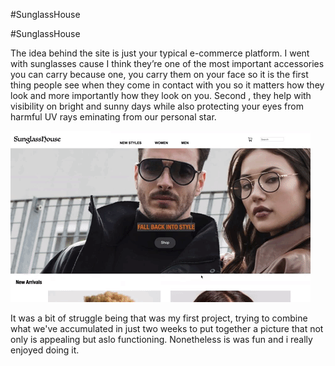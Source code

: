 #SunglassHouse

#SunglassHouse

The idea behind the site is just your typical e-commerce platform.
I went with sunglasses cause I think they’re one of the most important accessories 
you can carry because one, you carry them on your face so it is the first thing people 
see when they come in contact with you so it matters how they look and more importantly how
they look on you.
Second , they help with visibility on bright and sunny days while also protecting your eyes from
harmful UV rays eminating from our personal star.  

![Sunglasshouse](/images/giphy-1.gif)




It was a bit of struggle being that was my first project, trying to combine what we've accumulated
in just two weeks to put together a picture that not only is appealing but aslo functioning.
Nonetheless is was fun and i really enjoyed doing it.